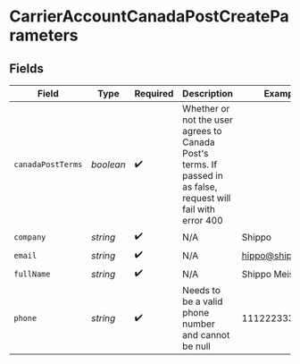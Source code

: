 # CarrierAccountCanadaPostCreateParameters


## Fields

| Field                                                                                                          | Type                                                                                                           | Required                                                                                                       | Description                                                                                                    | Example                                                                                                        |
| -------------------------------------------------------------------------------------------------------------- | -------------------------------------------------------------------------------------------------------------- | -------------------------------------------------------------------------------------------------------------- | -------------------------------------------------------------------------------------------------------------- | -------------------------------------------------------------------------------------------------------------- |
| `canadaPostTerms`                                                                                              | *boolean*                                                                                                      | :heavy_check_mark:                                                                                             | Whether or not the user agrees to Canada Post's terms. If passed in as false, request will fail with error 400 |                                                                                                                |
| `company`                                                                                                      | *string*                                                                                                       | :heavy_check_mark:                                                                                             | N/A                                                                                                            | Shippo                                                                                                         |
| `email`                                                                                                        | *string*                                                                                                       | :heavy_check_mark:                                                                                             | N/A                                                                                                            | hippo@shippo.com                                                                                               |
| `fullName`                                                                                                     | *string*                                                                                                       | :heavy_check_mark:                                                                                             | N/A                                                                                                            | Shippo Meister                                                                                                 |
| `phone`                                                                                                        | *string*                                                                                                       | :heavy_check_mark:                                                                                             | Needs to be a valid phone number and cannot be null                                                            | 1112223333                                                                                                     |
